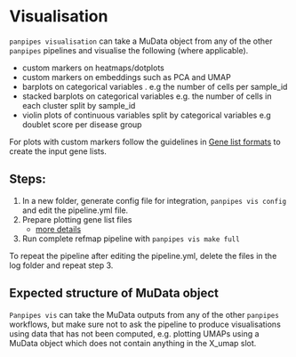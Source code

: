Visualisation
=============

`panpipes visualisation` can take a MuData object from any of the other `panpipes` pipelines and visualise the following (where applicable).
- custom markers on heatmaps/dotplots
- custom markers on embeddings such as PCA and UMAP
- barplots on categorical variables . e.g the number of cells per sample_id
- stacked barplots on categorical variables e.g. the number of cells in each cluster split by sample_id
- violin plots of continuous variables split by categorical variables e.g doublet score per disease group

For plots with custom markers follow the guidelines in [Gene list formats](../usage/gene_list_format.md) to create the input gene lists.


## Steps:
1.  In a new folder, generate config file for integration,
    `panpipes vis config` and edit the pipeline.yml file.
2.  Prepare plotting gene list files
    -   [more
        details](https://github.com/DendrouLab/panpipes/blob/main/docs/gene_list_format.md)
3.  Run complete refmap pipeline with `panpipes vis make full`

To repeat the pipeline after editing the pipeline.yml, delete the files
in the log folder and repeat step 3.

## Expected structure of MuData object
`Panpipes vis` can take the MuData outputs from any of the other `panpipes` workflows, but make sure not to ask the pipeline to produce visualisations using data that has not been computed, e.g. plotting UMAPs using a MuData object which does not contain anything in the X_umap slot.
